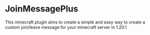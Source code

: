 # JoinMessagePlus
This minecraft plugin aims to create a simple and easy way to create a custom join/leave message for your minecraft server in 1.20.1

